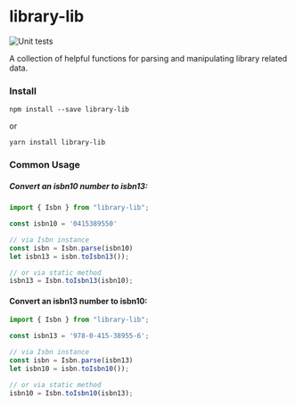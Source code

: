 # library-lib

![Unit tests](https://github.com/e-e-e/library-lib/workflows/Unit%20tests/badge.svg)

A collection of helpful functions for parsing and manipulating library related data.

### Install

```
npm install --save library-lib
```
or 
```
yarn install library-lib
```

### Common Usage

##### Convert an isbn10 number to isbn13:

```ts
import { Isbn } from "library-lib";

const isbn10 = '0415389550'

// via Isbn instance
const isbn = Isbn.parse(isbn10)
let isbn13 = isbn.toIsbn13());

// or via static method
isbn13 = Isbn.toIsbn13(isbn10);

```

#### Convert an isbn13 number to isbn10:

```ts
import { Isbn } from "library-lib";

const isbn13 = '978-0-415-38955-6';

// via Isbn instance
const isbn = Isbn.parse(isbn13)
let isbn10 = isbn.toIsbn10());

// or via static method
isbn10 = Isbn.toIsbn10(isbn13);
```
